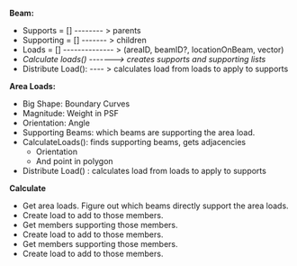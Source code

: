 **Beam:**  
- Supports = []   --------	> parents  
- Supporting = [] -------	> children  
- Loads = [] --------------	> (areaID, beamID?, locationOnBeam, vector)  
- *Calculate loads() ------->	creates supports and supporting lists*  
- Distribute Load(): ---- > calculates load from loads to apply to supports	 

**Area Loads:**  
- Big Shape: Boundary Curves  
- Magnitude: Weight in PSF  
- Orientation: Angle  
- Supporting Beams: which beams are supporting the area load.  
- CalculateLoads(): finds supporting beams, gets adjacencies  
  - Orientation  
  - And point in polygon  
- Distribute Load() : calculates load from loads to apply to supports  


**Calculate**
- Get area loads. Figure out which beams directly support the area loads.    
- Create load to add to those members.  
- Get members supporting those members.  
- Create load to add to those members.  
- Get members supporting those members.  
- Create load to add to those members.  
